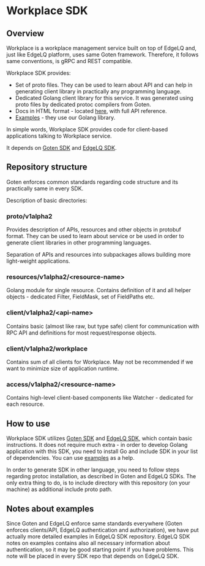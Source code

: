 # Workplace SDK

## Overview
Workplace is a workplace management service built on top of EdgeLQ and, just like EdgeLQ platform, uses same Goten
framework. Therefore, it follows same conventions, is gRPC and REST compatible.

Workplace SDK provides:
* Set of proto files. They can be used to learn about API and can help in generating client library in
  practically any programming language.
* Dedicated Golang client library for this service. It was generated using proto files by dedicated protoc
  compilers from Goten.
* Docs in HTML format - located [here](./docs/apis), with full API reference.
* [Examples](./examples/cmd) - they use our Golang library.

In simple words, Workplace SDK provides code for client-based applications talking to Workplace service.

It depends on [Goten SDK](github.com/cloudwan/goten-sdk) and [EdgeLQ SDK](github.com/cloudwan/edgelq-sdk).

## Repository structure
Goten enforces common standards regarding code structure and its practically same in every SDK.

Description of basic directories:

### proto/v1alpha2
Provides description of APIs, resources and other objects in protobuf format. They can be used to learn about service
or be used in order to generate client libraries in other programming languages.

Separation of APIs and resources into subpackages allows building more light-weight applications.

### resources/v1alpha2/\<resource-name\>
Golang module for single resource. Contains definition of it and all helper objects - dedicated Filter, FieldMask,
set of FieldPaths etc.

### client/v1alpha2/\<api-name\>
Contains basic (almost like raw, but type safe) client for communication with RPC API and definitions for most
request/response objects.

### client/v1alpha2/workplace
Contains sum of all clients for Workplace. May not be recommended if we want to minimize size of application runtime.

### access/v1alpha2/\<resource-name\>
Contains high-level client-based components like Watcher - dedicated for each resource.

## How to use
Workplace SDK utilizes [Goten SDK](github.com/cloudwan/goten-sdk) and [EdgeLQ SDK](github.com/cloudwan/edgelq-sdk),
which contain basic instructions. It does not require much extra - in order to develop Golang application with this SDK,
you need to install Go and include SDK in your list of dependencies. You can use [examples](./examples) as a help.

In order to generate SDK in other language, you need to follow steps regarding protoc installation, as described in Goten
and EdgeLQ SDKs. The only extra thing to do, is to include directory with this repository (on your machine) as additional
include proto path.

## Notes about examples
Since Goten and EdgeLQ enforce same standards everywhere (Goten enforces clients/API, EdgeLQ authentication and authorization),
we have put actually more detailed examples in EdgeLQ SDK repository. EdgeLQ SDK notes on examples contains also all
necessary information about authentication, so it may be good starting point if you have problems. This note will be
placed in every SDK repo that depends on EdgeLQ SDK.
